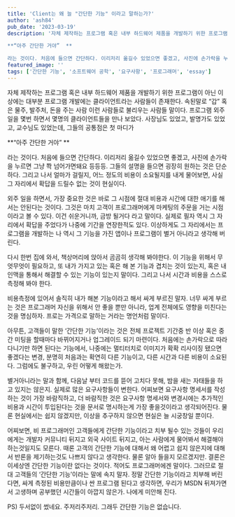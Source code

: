 ```yaml
---
title: 'Client는 왜 늘 "간단한 기능" 이라고 말하는가?'
author: 'ash84'
pub_date: '2023-03-19'
description: '자체 제작하는 프로그램 혹은 내부 하드웨어 제품을 개발하기 위한 프로그램이 아닌 이상에는 대부분 프로그램 개발에는 클라이언트라는 사람들이 존재한다. 속된말로 “갑” 혹은 물주, 발주처, 돈을 주는 사람 이런 사람들로 불리우는 사람들 말이다. 프로그램 외주 일을 몇번 하면서 몇명의 클라이언트들을 만나 보았다. 사장님도 있었고, 발명가도 있었고, 교수님도 있었는데, 그들의 공통점은 첫 마디가 

**“아주 간단한 거야”  **

라는 것이다. 처음에 들으면 간단하다. 이리저리 옮길수 있었으면 좋겠고, 사진에 손가락을 누르면 그냥 쫙 넘'
featured_image: ''
tags: ['간단한 기능', '소프트웨어 공학', '요구사항', '프로그래머', 'essay']
---
```


자체 제작하는 프로그램 혹은 내부 하드웨어 제품을 개발하기 위한 프로그램이 아닌 이상에는 대부분 프로그램 개발에는 클라이언트라는 사람들이 존재한다. 속된말로 “갑” 혹은 물주, 발주처, 돈을 주는 사람 이런 사람들로 불리우는 사람들 말이다. 프로그램 외주 일을 몇번 하면서 몇명의 클라이언트들을 만나 보았다. 사장님도 있었고, 발명가도 있었고, 교수님도 있었는데, 그들의 공통점은 첫 마디가 

**“아주 간단한 거야”  **

라는 것이다. 처음에 들으면 간단하다. 이리저리 옮길수 있었으면 좋겠고, 사진에 손가락을 누르면 그냥 쫙 넘어가면돼요 등등등. 그들의 설명을 들으면 굉장히 원하는 것은 단순하다. 그리고 나서 얼마가 걸릴지, 어느 정도의 비용이 소요될지를 내게 물어보면, 사실 그 자리에서 확답을 드릴수 없는 것이 현실이다. 

외주 일을 하면서, 가장 중요한 것은 바로 그 시점에 절대 비용과 시간에 대한 애기를 해서는 안된다는 것이다. 그것은 마치 고객이 프로그래머에게 마케팅의 주문을 거는 시점이라고 볼 수 있다. 이건 쉬운거니까, 금방 될거다 라고 말이다. 실제로 필자 역시 그 자리에서 확답을 주었다가 나중에 기간을 연장한적도 있다. 이상하게도 그 자리에서는 프로그램을 개발하는 나 역시 그 기능을 가진 앱이나 프로그램이 별거 아니라고 생각해 버린다. 

다시 한번 집에 와서, 책상머리에 앉아서 곰곰히 생각해 봐야한다. 이 기능을 위해서 무엇무엇이 필요하고, 또 내가 가지고 있는 혹은 해 본 기능과 겹치는 것이 있는지, 혹은 내 인맥을 통해서 해결할 수 있는 기능이 있는지 말이다. 그리고 나서 시간과 비용을 스스로 측정해 봐야 한다. 

비용측정에 있어서 솔직히 내가 해본 기능이라고 해서 싸게 부르진 말자. 너무 싸게 부르는 것은 프로그래머 자신을 위해서 안 좋을 뿐만 아니라, 업계 전체에도 영향을 미친다는 것을 명심하자. 프로는 가격으로 말하는 거라는 명언처럼 말이다. 

아무튼, 고객들이 말한 ‘간단한 기능’이라는 것은 전체 프로젝트 기간중 반 이상 혹은 중간 미팅을 할때마다 바뀌어지거나 업그레이드 되기 마련이다. 처음에는 손가락으로 따라 다니기만 하면 된다는 기능에서, 나중에는 멀티터치로 이미지가 확확 리사이징 됐으면 좋겠다는 변경, 분명히 처음과는 확연히 다른 기능이고, 다른 시간과 다른 비용이 소요된다. 그럼에도 불구하고, 우린 어떻게 해왔는가. 

별거아니라는 말과 함께, 다음날 부터 코드를 뜯어 고치다 못해, 밤을 새는 자태들을 하고 있지는 않은지. 실제로 많은 요구사항들이 변한다. 어찌보면 요구사항 명세서를 작성하는 것이 가장 바람직하고, 더 바람직한 것은 요구사항 명세서와 변경시에는 추가적인 비용과 시간이 투입된다는 것을 문서로 명시하는게 가장 좋을것이라고 생각되어진다. 물론 현실에서는 쉽지 않겠지만, 이상을 추구하지 않으면 현실은 늘 시궁창일 뿐이다. 

어찌보면, 비 프로그래머인 고객들에게 간단한 기능이라고 치부 될수 있는 것들이 우리에게는 개발자 커뮤니티 뒤지고 외국 사이트 뒤지고, 아는 사람에게 물어봐서 
해결해야 하는것일지도 모른다. 때론 고객의 간단한 기능에 대해서 왜 어렵고 쉽지 않은지에 대해서 반론을 제기하는것도 나쁘지 않다고 생각한다. 물론 알아 들을지 모르겠지만. 
결론은 이세상엔 간단한 기능이란 없다는 것이다. 적어도 프로그래머에겐 말이다. 그러므로 절대 고객들의 ‘간단한 기능’이라는 말에 속지 말자. 정말 간단한 기능이라고 치부해 버린다면, 싸게 측정된 비용만큼이나 싼 프로그램 된다고 생각하면, 우리가 MSDN 뒤져가면서 고생하며 공부했던 시간들이 아깝지 않은가. 나에게 미안해 진다. 

PS) 두서없이 썼네요. 주저리주저리. 그래두 간단한 기능은 없습니다.   
